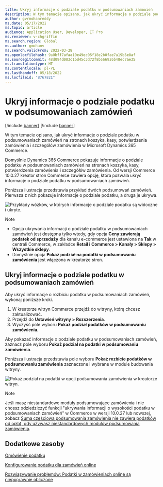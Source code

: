 ```yaml
---
title: Ukryj informacje o podziale podatku w podsumowaniach zamówień
description: W tym temacie opisano, jak ukryć informacje o podziale podatku w podsumowaniach zamówień na stronach koszyka, kasy, potwierdzenia zamówienia i szczegółów zamówienia w Microsoft Dynamics 365 Commerce.
author: gvrmohanreddy
ms.date: 05/17/2022
ms.topic: article
audience: Application User, Developer, IT Pro
ms.reviewer: v-chgriffin
ms.search.region: Global
ms.author: gmohanv
ms.search.validFrom: 2022-03-28
ms.openlocfilehash: 9a0bff7afaa10e49ec05f18e2b0fae7a19b5e8af
ms.sourcegitcommit: 48d094d083c1bd45c3d72f8b666926b48ec7ae35
ms.translationtype: HT
ms.contentlocale: pl-PL
ms.lasthandoff: 05/18/2022
ms.locfileid: "8767821"
---
```

# <a name="hide-tax-breakup-information-in-order-summaries"></a>Ukryj informacje o podziale podatku w podsumowaniach zamówień

[!include [banner](includes/banner.md)]
[!include [banner](includes/preview-banner.md)]

W tym temacie opisano, jak ukryć informacje o podziale podatku w podsumowaniach zamówień na stronach koszyka, kasy, potwierdzenia zamówienia i szczegółów zamówienia w Microsoft Dynamics 365 Commerce.

Domyślnie Dynamics 365 Commerce pokazuje informacje o podziale podatku w podsumowaniach zamówień na stronach koszyka, kasy, potwierdzenia zamówienia i szczegółów zamówienia. Od wersji Commerce 10.0.27 kreator stron Commerce zawiera opcję, która pozwala ukryć informacje o podziale podatku w podsumowaniach zamówień.

Poniższa ilustracja przedstawia przykład dwóch podsumowań zamówień. Pierwsza z nich pokazuje informacje o podziale podatku, a druga je ukrywa.

![Przykłady wózków, w których informacje o podziale podatku są widoczne i ukryte.](media/prices-include-sales-tax-e-Commerce.png)

> [!NOTE]
> - Opcja ukrywania informacji o podziale podatku w podsumowaniach zamówień jest dostępna tylko wtedy, gdy opcja **Ceny zawierają podatek od sprzedaży** dla kanału e-commerce jest ustawiona na **Tak** w centrali Commerce, w zakładce **Retail i Commerce \> Kanały \> Sklepy \> Wszystkie sklepy**. 
> - Domyślnie opcja **Pokaż podział na podatki w podsumowaniu zamówienia** jest włączona w kreatorze stron.

## <a name="hide-tax-breakup-information-in-order-summaries"></a>Ukryj informacje o podziale podatku w podsumowaniach zamówień

Aby ukryć informacje o rozbiciu podatku w podsumowaniach zamówień, wykonaj poniższe kroki.

1. W kreatorze witryn Commerce przejdź do witryny, którą chcesz zaktualizować.
1. Przejdź do **Ustawień witryny \> Rozszerzenia**.
1. Wyczyść pole wyboru **Pokaż podział podatków w podsumowaniu zamówienia**.

Aby pokazać informacje o podziale podatku w podsumowaniach zamówień, zaznacz pole wyboru **Pokaż podział na podatki w podsumowaniu zamówienia**.  

Poniższa ilustracja przedstawia pole wyboru **Pokaż rozbicie podatków w podsumowaniu zamówienia** zaznaczone i wybrane w module budowania witryny.

![Pokaż podział na podatki w opcji podsumowania zamówienia w kreatorze witryn.](media/prices-include-sales-tax-e-Commerce-site-settings.png)

> [!NOTE]
> Jeśli masz niestandardowe moduły podsumowujące zamówienia i nie chcesz odziedziczyć funkcji "ukrywania informacji o wysokości podatku w podsumowaniach zamówień" w Commerce w wersji 10.0.27 lub nowszej, zobacz [Suma częściowa podsumowania zamówienia nie zawiera podatków od opłat, gdy używasz niestandardowych modułów podsumowania zamówienia](troubleshoot/summary-taxes-custom-modules-10.0.27.md#resolution).

## <a name="additional-resources"></a>Dodatkowe zasoby

[Omówienie podatku](/finance/general-ledger/indirect-taxes-overview)

[Konfigurowanie podatku dla zamówień online](sales-tax-config.md)

[Rozwiązywanie problemów: Podatki w zamówieniach online są niepoprawnie obliczone](troubleshoot/tax-miscalculated-online-order.md)
